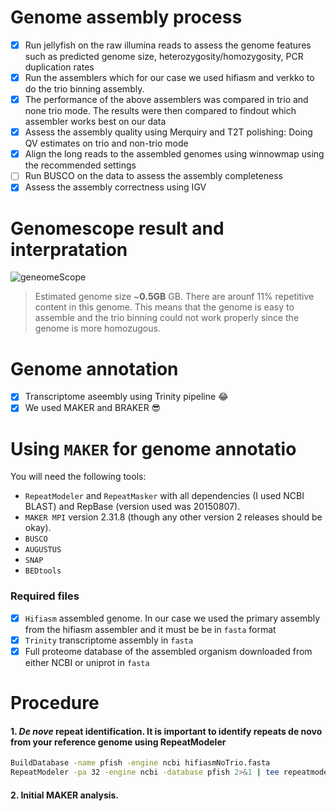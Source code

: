 # Genome assembly process
- [x] Run jellyfish on the raw illumina reads to assess the genome features such as predicted genome size, heterozygosity/homozygosity, PCR duplication rates
- [x] Run the assemblers which for our case we used hifiasm and verkko to do the trio binning assembly.
- [x] The performance of the above assemblers was compared in trio and none trio mode. The results were then compared to findout which assembler works best on our data
- [x] Assess the assembly quality using Merquiry and T2T polishing: Doing QV estimates on trio and non-trio mode
- [x] Align the long reads to the assembled genomes using winnowmap using the recommended settings
- [ ] Run BUSCO on the data to assess the assembly completeness
- [x] Assess the assembly correctness using IGV

# Genomescope result and interpratation
![geneomeScope](https://github.com/Jokendo-collab/paradisefishGenomeAssembly/blob/main/paternal.png)
> Estimated genome size ~**0.5GB** GB. There are arounf 11% repetitive content in this genome. This means that the genome is easy to assemble and the trio binning could not work properly since the genome is more homozugous. 

# Genome annotation
- [x] Transcriptome aseembly using Trinity pipeline 😂
- [x] We used MAKER and BRAKER 😎
# Using `MAKER` for genome annotatio
You will need the following tools:
  - `RepeatModeler` and `RepeatMasker` with all dependencies (I used NCBI BLAST) and RepBase (version used was 20150807).
  - `MAKER MPI` version 2.31.8 (though any other version 2 releases should be okay).
  - `BUSCO`
  - `AUGUSTUS`
  - `SNAP`
  - `BEDtools`
 ### Required files
 - [x] `Hifiasm` assembled genome. In our case we used the primary assembly from the hifiasm assembler and it must be be in `fasta` format
 - [x] `Trinity` transcriptome assembly in `fasta`
 - [x] Full proteome database of the assembled organism downloaded from either  NCBI or uniprot in `fasta`
 
 # Procedure
#### 1. **_De nove_** repeat identification. It is important to identify repeats de novo from your reference genome using RepeatModeler
```bash
BuildDatabase -name pfish -engine ncbi hifiasmNoTrio.fasta
RepeatModeler -pa 32 -engine ncbi -database pfish 2>&1 | tee repeatmodeler.log
```
#### 2. Initial MAKER analysis. 


